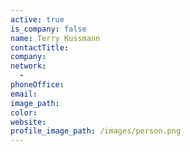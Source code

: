 ```yaml
---
active: true
is_company: false
name: Terry Kussmann
contactTitle:
company:
network:
  -
phoneOffice:
email:
image_path:
color:
website:
profile_image_path: /images/person.png
---
```


